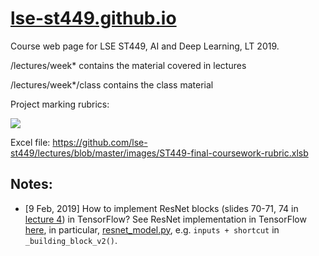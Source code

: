 # [lse-st449.github.io](http://lse-st449.github.io)

Course web page for LSE ST449, AI and Deep Learning, LT 2019.

/lectures/week* contains the material covered in lectures

/lectures/week*/class contains the class material

Project marking rubrics:

<img src="https://github.com/lse-st449/lectures/blob/master/images/ST449-final-coursework-rubric.png"></img>

Excel file: https://github.com/lse-st449/lectures/blob/master/images/ST449-final-coursework-rubric.xlsb


## Notes:

* [9 Feb, 2019] How to implement ResNet blocks (slides 70-71, 74 in [lecture 4](https://github.com/lse-st449/lectures/blob/master/Week04/lse-st449-lecture4.pdf)) in TensorFlow? See ResNet implementation in TensorFlow [here](https://github.com/tensorflow/models/tree/master/official/resnet), in particular, [resnet_model.py](https://github.com/tensorflow/models/blob/master/official/resnet/resnet_model.py), e.g. `inputs + shortcut` in `_building_block_v2()`.
